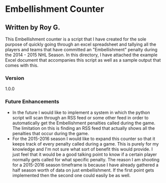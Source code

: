 # Embellishment Counter
Written by Roy G.
--------------------------------------

This Embellishment counter is a script that I have created for the sole purpose of quickly going through an excel spreadsheet and tallying all the players and teams that have committed an "Embellishment" penalty during the 2014 - 2015 NHL Season. In this directory, I have attached the example Excel document that accompanies this script as well as a sample output that comes with this.

### Version 
1.0.0

### Future Enhancements
* In the future I would like to implement a system in which the python script will scan through an RSS feed or some other feed in order to automatically get the Embellishment penalties called during the game. The limitation on this is finding an RSS feed that actually shows all the penalties that occur during the game.
* For the 2015-2016 season I would like to expand this counter so that it keeps track of every penalty called during a game. This is purely for my knowledge and I'm not sure what sort of benefit this would provide. I just feel that it would be a good talking point to know if a certain player normally gets called for what specific penalty. The reason I am shooting for a 2015-2016 season timeframe is because I have already gathered a half season worth of data on just embellishment. If the first point gets implemented then the second one could easily be as well.
